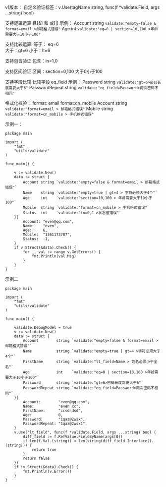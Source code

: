 v1版本：
自定义验证标签：v.Use(tagName string, func(f *validate.Field, args ...string) bool)

支持逻辑运算 且[&] 和 或[|]
示例：
Account  string `validate:"empty=false & format=email >邮箱格式错误"`
Age            int    `validate:"eq=0 | section=10,100 >年龄需要大于10小于100"`


支持比较运算:
等于： eq=6   
大于：gt=6 
小于：lt=6

支持包含验证
包含：in=1,0

支持区间验证
区间：section=0,100  大于0小于100

支持字段比较
比较字段 eq_field
示例：
Password       string `validate:"gt=6>密码长度需要大于6"`
PasswordRepeat string `validate:"eq_field=Password>两次密码不相同"`

格式化校验：
format: email
format:cn_mobile
Account string `validate:"format=email > 邮箱格式错误"`
Mobile  string `validate:"format=cn_mobile > 手机格式错误"`


示例一：

```
package main

import (
	"fmt"
	"utils/validate"
)

func main() {

	v := validate.New()
	data := struct {
		Account string `validate:"empty=false & format=email > 邮箱格式错误"`
		Name    string `validate:"empty=true | gt=4 > 字符必须大于4个"`
		Age     int    `validate:"section=10,100 > 年龄需要大于10小于100"`
		Mobile  string `validate:"format=cn_mobile > 手机格式错误"`
		Status  int    `validate:"in=0,1 >状态值错误"`
	}{
		Account: "even@qq.com",
		Name:    "even",
		Age:     6,
		Mobile:  "1361173787",
		Status:  -1,
	}
	if v.Struct(&data).Check() {
		for _, val := range v.GetErrors() {
			fmt.Println(val.Msg)
		}
	}
}
```

示例二
```
package main

import (
	"fmt"
	"utils/validate"
)

func main() {

	validate.DebugModel = true
	v := validate.New()
	data := struct {
		Account        string `validate:"empty=false & format=email >邮箱格式错误"`
		Name           string `validate:"empty=true | gt=4 >字符必须大于4个"`
		FirstName      string `validate:"lt_field=Name > 姓名必须小于全名"`
		Age            int    `validate:"eq=0 | section=10,100 >年龄需要大于10小于100"`
		Password       string `validate:"gt=6>密码长度需要大于6"`
		PasswordRepeat string `validate:"eq_field=Password>两次密码不相同"`
	}{
		Account:        "even@qq.com",
		Name:           "even cc",
		FirstName:      "ccsdsdsd",
		Age:            0,
		Password:       "1qaz@2wsx",
		PasswordRepeat: "1qaz@2wsx1",
	}
	v.Use("lt_field", func(f *validate.Field, args ...string) bool {
		diff_field := f.RefValue.FieldByName(args[0])
		if len(f.Val.(string)) < len(string(diff_field.Interface().(string))) {
			return true
		}
		return false
	})
	if !v.Struct(&data).Check() {
		fmt.Println(v.Error())
	}
}

```
